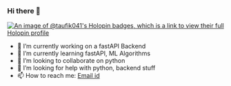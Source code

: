 ### Hi there 👋

[![An image of @taufik041's Holopin badges, which is a link to view their full Holopin profile](https://holopin.me/taufik041)](https://holopin.io/@taufik041)

- 🔭 I’m currently working on a fastAPI Backend
- 🌱 I’m currently learning fastAPI, ML Algorithms
- 👯 I’m looking to collaborate on python
- 🤔 I’m looking for help with python, backend stuff
- 📫 How to reach me: [Email id](https://mail.google.com/mail/u/0/?fs=1&to=taufik4051@gmail.com&su=SUBJECT&body=BODY&tf=cm)
